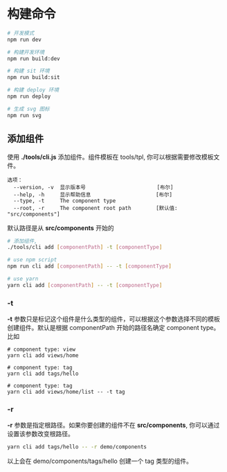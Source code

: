 # 构建命令
```bash
# 开发模式
npm run dev

# 构建开发环境
npm run build:dev

# 构建 sit 环境
npm run build:sit

# 构建 deploy 环境
npm run deploy

# 生成 svg 图标
npm run svg

```

## 添加组件
使用 **./tools/cli.js** 添加组件。组件模板在 tools/tpl, 你可以根据需要修改模板文件。

```text
选项：
  --version, -v  显示版本号                       [布尔]
  --help, -h     显示帮助信息                     [布尔]
  --type, -t     The component type
  --root, -r     The component root path        [默认值: "src/components"]
```
默认路径是从 **src/components** 开始的
```bash
# 添加组件, 
./tools/cli add [componentPath] -t [componentType]

# use npm script
npm run cli add [componentPath] -- -t [componentType]

# use yarn
yarn cli add [componentPath] -- -t [componentType]
```
### -t
**-t** 参数只是标记这个组件是什么类型的组件，可以根据这个参数选择不同的模板创建组件。默认是根据 componentPath 开始的路径名确定 component type。比如

```
# component type: view
yarn cli add views/home

# component type: tag
yarn cli add tags/hello

# component type: tag
yarn cli add views/home/list -- -t tag
```

### -r
**-r** 参数是指定根路径。如果你要创建的组件不在 **src/components**, 你可以通过设置该参数改变根路径。

```bash
yarn cli add tags/hello -- -r demo/components
```
以上会在 demo/components/tags/hello 创建一个 tag 类型的组件。
